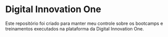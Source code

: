 # Digital Innovation One
Este repositório foi criado para manter meu controle sobre os bootcamps e treinamentos executados na plataforma da Digital Innovation One.